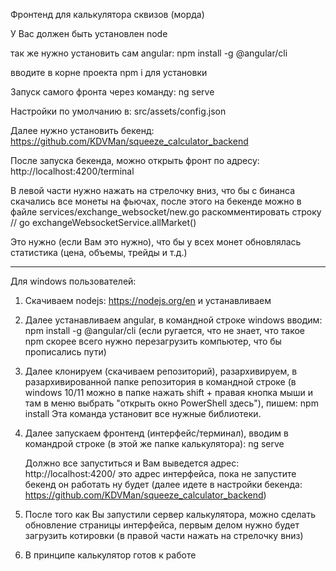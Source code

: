 Фронтенд для калькулятора сквизов (морда)

У Вас должен быть установлен node

так же нужно установить сам angular: npm install -g @angular/cli

вводите в корне проекта npm i для установки

Запуск самого фронта через команду: ng serve

Настройки по умолчанию в: src/assets/config.json

Далее нужно установить бекенд: https://github.com/KDVMan/squeeze_calculator_backend

После запуска бекенда, можно открыть фронт по адресу: http://localhost:4200/terminal

В левой части нужно нажать на стрелочку вниз, что бы с бинанса скачались все монеты на фьючах, после этого на бекенде можно в файле services/exchange_websocket/new.go раскомментировать строку // go exchangeWebsocketService.allMarket()

Это нужно (если Вам это нужно), что бы у всех монет обновлялась статистика (цена, объемы, трейды и т.д.)


----

Для windows пользователей:

1) Скачиваем nodejs: https://nodejs.org/en и устанавливаем
2) Далее устанавливаем angular, в командной строке windows вводим: npm install -g @angular/cli (если ругается, что не знает, что такое npm скорее всего нужно перезагрузить компьютер, что бы прописались пути)
3) Далее клонируем (скачиваем репозиторий), разархивируем, в разархивированной папке репозитория в командной строке (в windows 10/11 можно в папке нажать shift + правая кнопка мыши и там в меню выбрать "открыть окно PowerShell здесь"), пишем: npm install
   Эта команда установит все нужные библиотеки.
4) Далее запускаем фронтенд (интерфейс/терминал), вводим в командрой строке (в этой же папке калькулятора): ng serve
   
   Должно все запуститься и Вам выведется адрес: http://localhost:4200/ это адрес интерфейса, пока не запустите бекенд он работать ну будет (далее идете в настройки бекенда: https://github.com/KDVMan/squeeze_calculator_backend)

5) После того как Вы запустили сервер калькулятора, можно сделать обновление страницы интерфейса, первым делом нужно будет загрузить котировки (в правой части нажать на стрелочку вниз)
6) В принципе калькулятор готов к работе

